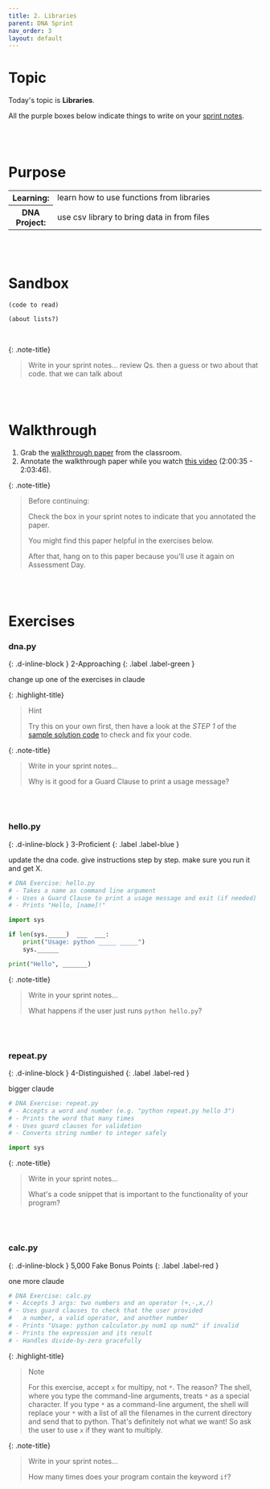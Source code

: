 ```yaml
---
title: 2. Libraries
parent: DNA Sprint
nav_order: 3
layout: default
---
```


# Topic
Today's topic is **Libraries**.

All the purple boxes below indicate things to write on your [sprint notes](https://docs.google.com/document/d/1OYb_ZXyfsvn03kMQ8d-ZoNxDCCvYakIet19lYNmfJyk/edit?tab=t.0).

<br><br>

# Purpose

<table>
  <tr>
    <th>Learning:</th>
    <td style="width:100%">learn how to use functions from libraries</td>
  </tr>
  <tr>
    <th>DNA Project:</th>
    <td style="width:100%">use csv library to bring data in from files</td>
  </tr>
</table>

<br><br>

# Sandbox

```
(code to read)

(about lists?)
```
<br>

{: .note-title}

> Write in your sprint notes...
> review Qs.
> then a guess or two about that code. that we can talk about

<br><br>

# Walkthrough


1. Grab the [walkthrough paper](https://docs.google.com/document/d/1tYE56_PYmzqzeV2K0PW0Lw6qhjAlTiHEoL3dY_jp9ug/edit?usp=sharing) from the classroom.
1. Annotate the walkthrough paper while you watch [this video](https://youtu.be/EHi0RDZ31VA?start=7235&end=7426) (2:00:35 - 2:03:46).

{: .note-title}

> Before continuing:
>
> Check the box in your sprint notes to indicate that you annotated the paper.
>
> You might find this paper helpful in the exercises below.
>
> After that, hang on to this paper because you'll use it again on Assessment Day.

<br><br>

# Exercises

<!-- prettier-ignore-start -->

### dna.py
{: .d-inline-block }
2-Approaching
{: .label .label-green }

change up one of the exercises in claude

{: .highlight-title}

> Hint
>
> Try this on your own first, then have a look at the _STEP 1_ of the [sample solution code](https://docs.google.com/document/d/1uEKkKnHvat5I9iBBJ1sz58rK8TULenc6e44r36M6vcs/edit?tab=t.0) to check and fix your code.


{: .note-title}

> Write in your sprint notes...
>
> Why is it good for a Guard Clause to print a usage message?

<br><br>

### hello.py
{: .d-inline-block }
3-Proficient
{: .label .label-blue }

update the dna code. give instructions step by step. make sure you run it and get X.


```python
# DNA Exercise: hello.py
# - Takes a name as command line argument
# - Uses a Guard Clause to print a usage message and exit (if needed)
# - Prints "Hello, [name]!"

import sys

if len(sys._____)  ___  ___:
    print("Usage: python _____ _____")
    sys.______

print("Hello", _______)
```

{: .note-title}

> Write in your sprint notes...
>
> What happens if the user just runs `python hello.py`?

<br><br>



### repeat.py
{: .d-inline-block }
4-Distinguished
{: .label .label-red }

bigger claude

```python
# DNA Exercise: repeat.py
# - Accepts a word and number (e.g. "python repeat.py hello 3")
# - Prints the word that many times
# - Uses guard clauses for validation
# - Converts string number to integer safely

import sys

```

{: .note-title}

> Write in your sprint notes...
>
> What's a code snippet that is important to the functionality of your program?

<br><br>

### calc.py
{: .d-inline-block }
5,000 Fake Bonus Points
{: .label .label-red }

one more claude

```python
# DNA Exercise: calc.py
# - Accepts 3 args: two numbers and an operator (+,-,x,/)
# - Uses guard clauses to check that the user provided
#   a number, a valid operator, and another number
# - Prints "Usage: python calculator.py num1 op num2" if invalid
# - Prints the expression and its result
# - Handles divide-by-zero gracefully

```

{: .highlight-title}

> Note
>
> For this exercise, accept `x` for multipy, not `*`. The reason? The shell, where you type the command-line arguments, treats `*` as a special character. If you type `*` as a command-line argument, the shell will replace your `*` with a list of all the filenames in the current directory and send that to python. That's definitely not what we want! So ask the user to use `x` if they want to multiply.


{: .note-title}

> Write in your sprint notes...
>
> How many times does your program contain the keyword `if`?

<br><br>

<!-- prettier-ignore-end -->
